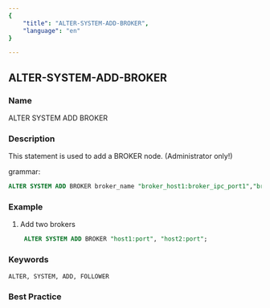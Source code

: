 ```yaml
---
{
    "title": "ALTER-SYSTEM-ADD-BROKER",
    "language": "en"
}

---
```


<!--
Licensed to the Apache Software Foundation (ASF) under one
or more contributor license agreements.  See the NOTICE file
distributed with this work for additional information
regarding copyright ownership.  The ASF licenses this file
to you under the Apache License, Version 2.0 (the
"License"); you may not use this file except in compliance
with the License.  You may obtain a copy of the License at

  http://www.apache.org/licenses/LICENSE-2.0

Unless required by applicable law or agreed to in writing,
software distributed under the License is distributed on an
"AS IS" BASIS, WITHOUT WARRANTIES OR CONDITIONS OF ANY
KIND, either express or implied.  See the License for the
specific language governing permissions and limitations
under the License.
-->

## ALTER-SYSTEM-ADD-BROKER

### Name

ALTER SYSTEM ADD BROKER

### Description

This statement is used to add a BROKER node. (Administrator only!)

grammar:

```sql
ALTER SYSTEM ADD BROKER broker_name "broker_host1:broker_ipc_port1","broker_host2:broker_ipc_port2",...;
````

### Example

1. Add two brokers

    ```sql
     ALTER SYSTEM ADD BROKER "host1:port", "host2:port";
    ````

### Keywords

    ALTER, SYSTEM, ADD, FOLLOWER

### Best Practice

